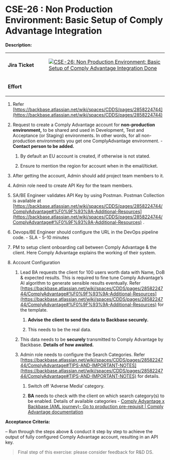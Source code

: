 # CSE-26 : Non Production Environment: Basic Setup of Comply Advantage Integration
**Description:**

<table data-number-column="false"><colgroup><col style="width: 164px;"><col style="width: 514px;"></colgroup><tbody><tr><td rowspan="1" colspan="1" colorname="" data-colwidth="165"><p data-renderer-start-pos="23"><strong data-renderer-mark="true">Jira Ticket</strong></p></td><td rowspan="1" colspan="1" colorname="" data-colwidth="515"><p data-renderer-start-pos="38"><span data-inline-card="true" data-card-url="https://backbase.atlassian.net/browse/CSE-26"><span class="loader-wrapper"><a href="https://backbase.atlassian.net/browse/CSE-26" tabindex="0" role="button" data-testid="inline-card-resolved-view" class="css-c5xdw eeajecn0"><span data-testid="inline-card-icon-and-title" class="css-1p7ax5 e158gagu2"><span class="css-7h21dr e158gagu6"><span class="css-klch0j e158gagu7"></span><img class="smart-link-icon css-168a27h e1bjtjov0" src="https://backbase.atlassian.net/rest/api/2/universal_avatar/view/type/issuetype/avatar/17301?size=medium" data-testid="inline-card-icon-and-title-image"></span><span class="smart-link-title-wrapper css-0 e158gagu8">CSE-26: Non Production Environment: Basic Setup of Comply Advantage Integration </span></span><span class="css-fuzljm e158gagu4"><span class="css-1n260w6 e158gagu3"><span class="css-zzgkh6" data-testid="inline-card-resolved-view-lozenge" style="max-width: 100%;"><span data-testid="inline-card-resolved-view-lozenge--text" class="css-1et8jlg" style="max-width: calc(200px - var(--ds-space-100, 8px));">Done</span></span></span></span></a></span></span></p></td></tr><tr><td rowspan="1" colspan="1" colorname="" data-colwidth="165"><p data-renderer-start-pos="46"><strong data-renderer-mark="true">Effort</strong></p></td><td rowspan="1" colspan="1" colorname="" data-colwidth="515"><p data-renderer-start-pos="56">&nbsp;</p></td></tr></tbody></table>

1.  Refer [https://backbase.atlassian.net/wiki/spaces/CDDS/pages/2858224744](https://backbase.atlassian.net/wiki/spaces/CDDS/pages/2858224744)
    
2.  Request to create a Comply Advantage account for **non-production environment,** to be shared and used in Development, Test and Acceptance (or Staging) environments. In other words, for all non-production environments you get one ComplyAdvantage environment. - **Contact person to be added.**
    
    1.  By default an EU account is created, if otherwise is not stated.
        
    2.  Ensure to mention the region for account when in the email/ticket.
        
3.  After getting the account, Admin should add project team members to it.
    
4.  Admin role need to create API Key for the team members.
    
5.  SA/BE Engineer validates API Key by using Postman. Postman Collection is available at [https://backbase.atlassian.net/wiki/spaces/CDDS/pages/2858224744/ComplyAdvantage#%F0%9F%93%9A-Additional-Resources](https://backbase.atlassian.net/wiki/spaces/CDDS/pages/2858224744/ComplyAdvantage#%F0%9F%93%9A-Additional-Resources) .
    
6.  Devops/BE Engineer should configure the URL in the DevOps pipeline code. - SLA - 5-10 minutes
    
7.  PM to setup client onboarding call between Comply Advantage & the client. Here Comply Advantage explains the working of their system.
    
8.  Account Configuration
    
    1.  Lead BA requests the client for 100 users worth data with Name, DoB & expected results. This is required to fine tune Comply Advantage’s AI algorithm to generate sensible results eventually. Refer [https://backbase.atlassian.net/wiki/spaces/CDDS/pages/2858224744/ComplyAdvantage#%F0%9F%93%9A-Additional-Resources](https://backbase.atlassian.net/wiki/spaces/CDDS/pages/2858224744/ComplyAdvantage#%F0%9F%93%9A-Additional-Resources) for the template.
        
        1.  **Advise the client to send the data to Backbase securely.**
            
        2.  This needs to be the real data.
            
    2.  This data needs to be **securely** transmitted to Comply Advantage by Backbase. **Details of how awaited.**
        
    3.  Admin role needs to configure the Search Categories. Refer [https://backbase.atlassian.net/wiki/spaces/CDDS/pages/2858224744/ComplyAdvantage#TIPS-AND-IMPORTANT-NOTES](https://backbase.atlassian.net/wiki/spaces/CDDS/pages/2858224744/ComplyAdvantage#TIPS-AND-IMPORTANT-NOTES) for details.
        
        1.  Switch off ‘Adverse Media’ category.
            
        2.  **BA** needs to check with the client on which search category(s) to be enabled. Details of available categories - [Comply Advantage x Backbase (AML journey)- Go to production pre-requisit | Comply Advantage documentation](https://backbase.atlassian.net/wiki/spaces/OO/pages/2796946763/Comply+Advantage+x+Backbase+AML+journey+-+WoW+production#Comply-Advantage-documentation)
            

**Acceptance Criteria:**

– Run through the steps above & conduct it step by step to achieve the output of fully configured Comply Advantage account, resulting in an API key.

> Final step of this exercise: please consider feedback for R&D DS.